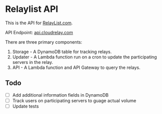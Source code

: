 # Relaylist API

This is the API for [RelayList.com](https://relaylist.com).

API Endpoint: [api.cloudrelay.com](https://api.cloudrelay.com)

There are three primary components:

1. Storage - A DynamoDB table for tracking relays.
2. Updater - A Lambda function run on a cron to update the participating servers in the relay.
3. API - A Lambda function and API Gateway to query the relays.

## Todo
- [ ] Add additional information fields in DynamoDB
- [ ] Track users on participating servers to guage actual volume 
- [ ] Update tests